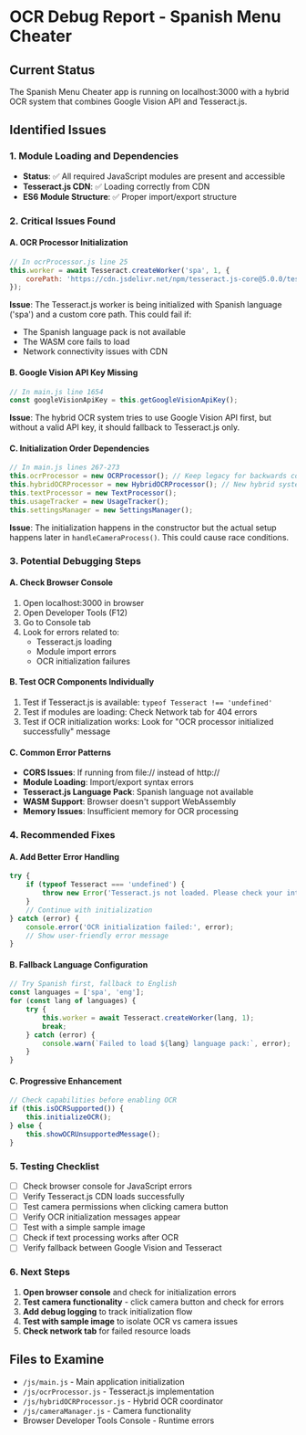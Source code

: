 # OCR Debug Report - Spanish Menu Cheater

## Current Status
The Spanish Menu Cheater app is running on localhost:3000 with a hybrid OCR system that combines Google Vision API and Tesseract.js.

## Identified Issues

### 1. **Module Loading and Dependencies**
- **Status**: ✅ All required JavaScript modules are present and accessible
- **Tesseract.js CDN**: ✅ Loading correctly from CDN
- **ES6 Module Structure**: ✅ Proper import/export structure

### 2. **Critical Issues Found**

#### A. **OCR Processor Initialization**
```javascript
// In ocrProcessor.js line 25
this.worker = await Tesseract.createWorker('spa', 1, {
    corePath: 'https://cdn.jsdelivr.net/npm/tesseract.js-core@5.0.0/tesseract-core-simd.wasm.js'
});
```
**Issue**: The Tesseract.js worker is being initialized with Spanish language ('spa') and a custom core path. This could fail if:
- The Spanish language pack is not available
- The WASM core fails to load
- Network connectivity issues with CDN

#### B. **Google Vision API Key Missing**
```javascript
// In main.js line 1654
const googleVisionApiKey = this.getGoogleVisionApiKey();
```
**Issue**: The hybrid OCR system tries to use Google Vision API first, but without a valid API key, it should fallback to Tesseract.js only.

#### C. **Initialization Order Dependencies**
```javascript
// In main.js lines 267-273
this.ocrProcessor = new OCRProcessor(); // Keep legacy for backwards compatibility
this.hybridOCRProcessor = new HybridOCRProcessor(); // New hybrid system
this.textProcessor = new TextProcessor();
this.usageTracker = new UsageTracker();
this.settingsManager = new SettingsManager();
```
**Issue**: The initialization happens in the constructor but the actual setup happens later in `handleCameraProcess()`. This could cause race conditions.

### 3. **Potential Debugging Steps**

#### A. **Check Browser Console**
1. Open localhost:3000 in browser
2. Open Developer Tools (F12)
3. Go to Console tab
4. Look for errors related to:
   - Tesseract.js loading
   - Module import errors
   - OCR initialization failures

#### B. **Test OCR Components Individually**
1. Test if Tesseract.js is available: `typeof Tesseract !== 'undefined'`
2. Test if modules are loading: Check Network tab for 404 errors
3. Test if OCR initialization works: Look for "OCR processor initialized successfully" message

#### C. **Common Error Patterns**
- **CORS Issues**: If running from file:// instead of http://
- **Module Loading**: Import/export syntax errors
- **Tesseract.js Language Pack**: Spanish language not available
- **WASM Support**: Browser doesn't support WebAssembly
- **Memory Issues**: Insufficient memory for OCR processing

### 4. **Recommended Fixes**

#### A. **Add Better Error Handling**
```javascript
try {
    if (typeof Tesseract === 'undefined') {
        throw new Error('Tesseract.js not loaded. Please check your internet connection.');
    }
    // Continue with initialization
} catch (error) {
    console.error('OCR initialization failed:', error);
    // Show user-friendly error message
}
```

#### B. **Fallback Language Configuration**
```javascript
// Try Spanish first, fallback to English
const languages = ['spa', 'eng'];
for (const lang of languages) {
    try {
        this.worker = await Tesseract.createWorker(lang, 1);
        break;
    } catch (error) {
        console.warn(`Failed to load ${lang} language pack:`, error);
    }
}
```

#### C. **Progressive Enhancement**
```javascript
// Check capabilities before enabling OCR
if (this.isOCRSupported()) {
    this.initializeOCR();
} else {
    this.showOCRUnsupportedMessage();
}
```

### 5. **Testing Checklist**

- [ ] Check browser console for JavaScript errors
- [ ] Verify Tesseract.js CDN loads successfully
- [ ] Test camera permissions when clicking camera button
- [ ] Verify OCR initialization messages appear
- [ ] Test with a simple sample image
- [ ] Check if text processing works after OCR
- [ ] Verify fallback between Google Vision and Tesseract

### 6. **Next Steps**

1. **Open browser console** and check for initialization errors
2. **Test camera functionality** - click camera button and check for errors
3. **Add debug logging** to track initialization flow
4. **Test with sample image** to isolate OCR vs camera issues
5. **Check network tab** for failed resource loads

## Files to Examine
- `/js/main.js` - Main application initialization
- `/js/ocrProcessor.js` - Tesseract.js implementation
- `/js/hybridOCRProcessor.js` - Hybrid OCR coordinator
- `/js/cameraManager.js` - Camera functionality
- Browser Developer Tools Console - Runtime errors